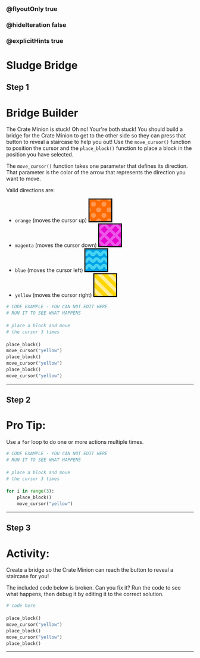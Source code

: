 ### @flyoutOnly true
### @hideIteration false
### @explicitHints true

# Sludge Bridge

## Step 1
# Bridge Builder

The Crate Minion is stuck! Oh no! Your're both stuck! You should build a bridge for the Crate Minion to get to the other side so they can press that button to reveal a staircase to help you out! Use the `move_cursor()` function to position the cursor and the `place_block()` function to place a block in the position you have selected.

The `move_cursor()` function takes one parameter that defines its direction. That parameter is the color of the arrow that represents the direction you want to move.

Valid directions are:
- `orange` (moves the cursor up) ![Orange Arrow](https://raw.githubusercontent.com/ReWrite-Media/makecode/master/python/HOC2022/img/orange_arrow.png "Orange Arrow")
- `magenta` (moves the cursor down)  ![Magenta Arrow](https://raw.githubusercontent.com/ReWrite-Media/makecode/master/python/HOC2022/img/magenta_arrow.png "Magenta Arrow")
- `blue` (moves the cursor left)  ![Blue Arrow](https://raw.githubusercontent.com/ReWrite-Media/makecode/master/python/HOC2022/img/blue_arrow.png "Blue Arrow")
- `yellow` (moves the cursor right)  ![Yellow Arrow](https://raw.githubusercontent.com/ReWrite-Media/makecode/master/python/HOC2022/img/yellow_arrow.png "Yellow Arrow")

```python
# CODE EXAMPLE - YOU CAN NOT EDIT HERE
# RUN IT TO SEE WHAT HAPPENS

# place a block and move
# the cursor 3 times

place_block()
move_cursor("yellow")
place_block()
move_cursor("yellow")
place_block()
move_cursor("yellow")
```

---

## Step 2
# Pro Tip:

Use a `for` loop to do one or more actions multiple times.

```python
# CODE EXAMPLE - YOU CAN NOT EDIT HERE
# RUN IT TO SEE WHAT HAPPENS

# place a block and move
# the cursor 3 times

for i in range(3):
    place_block()
    move_cursor("yellow")
```

---

## Step 3
# Activity:

Create a bridge so the Crate Minion can reach the button to reveal a staircase for you!

The included code below is broken. Can you fix it? Run the code to see what happens, then debug it by editing it to the correct solution.

```python
# code here

place_block()
move_cursor("yellow")
place_block()
move_cursor("yellow")
place_block()
```

---

